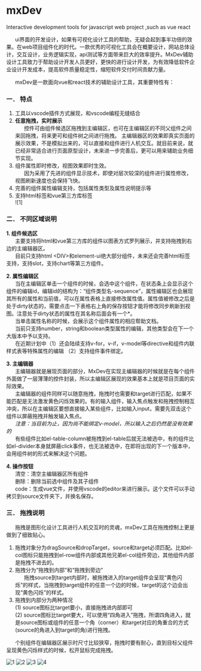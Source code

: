 # mxDev
Interactive development tools for javascript web project ,such as vue react

&nbsp;&nbsp;&nbsp;&nbsp;&nbsp;&nbsp;ui界面的开发设计，如果有可视化设计工具的帮助，无疑会起到事半功倍的效果。在web项目组件化的时代。一款优秀的可视化工具会在概要设计，网站总体设计，交互设计，业务逻辑实现，api测试等方面带来巨大的效率提升。MxDev辅助设计工具致力于帮助设计开发人员更好，更快的进行设计开发，为有效降低软件企业设计开发成本，提高软件质量稳定性，缩短软件交付时间贡献力量。

&nbsp;&nbsp;&nbsp;&nbsp;&nbsp;&nbsp;mxDev是一款面向vue和react技术的辅助设计工具，其重要特性有：

### 一．	特点 ###

1.	工具以vscode插件方式展现，和vscode编程无缝结合
2.  **任意拖拽，实时展示**<br/>
&nbsp;&nbsp;&nbsp;&nbsp;&nbsp;&nbsp;控件可由组件候选区拖拽到主编辑区，也可在主编辑区的不同父组件之间来回拖拽，将来更可和组件树之间进行拖拽。
主编辑器区的效果即真实页面的展示效果，不是模拟出来的，可以直接和组件进行人机交互。就目前来说，就已经非常适合进行页面原型设计，未来进一步完善后，更可以用来辅助业务细节实现。
3.	组件属性即时修改，视图效果即时生效。<br>
&nbsp;&nbsp;&nbsp;&nbsp;&nbsp;&nbsp;因为采用了先进的组件显示技术，即使对层次较深的组件进行属性修改，视图刷新速度也会保持飞快。
4.	完善的组件属性编辑支持，包括属性类型及属性说明提示等
5.	支持html标签和vue第三方库标签<br>
![1]

### 二．	不同区域说明 ###

**1.	组件候选区**<br>
&nbsp;&nbsp;&nbsp;&nbsp;&nbsp;&nbsp;主要支持将html和vue第三方库的组件以图表方式罗列展示，并支持拖拽到右边的主编辑器区。<br>
&nbsp;&nbsp;&nbsp;&nbsp;&nbsp;&nbsp;目前只支持html &lt;DIV&gt;和element-ui绝大部分组件，未来还会完善html标签支持，支持slot，支持chart等第三方组件。

**2.	属性编辑区**<br>
&nbsp;&nbsp;&nbsp;&nbsp;&nbsp;&nbsp;当在主编辑区单击一个组件的时候，会选中这个组件，在状态条上会显示这个组件的编辑id，编辑id的结构为：“组件类型名-sequence”，属性编辑区也会展现其所有的属性和当前值，可以在属性表格上直接修改属性值。属性值被修改之后是处于dirty状态的，需要点击一下表格右上角的保存按钮才能将修改同步刷新到视图。注意处于dirty状态的属性在其名称后面会有一个*。<br>
&nbsp;&nbsp;&nbsp;&nbsp;&nbsp;&nbsp;当单击属性名称的时候，会展示这个组件属性的相应帮助文档。<br>
&nbsp;&nbsp;&nbsp;&nbsp;&nbsp;&nbsp;当前只支持number，string和boolean类型属性的编辑，其他类型会在下一个大版本中予以支持。<br>
&nbsp;&nbsp;&nbsp;&nbsp;&nbsp;&nbsp;在近期计划中（1）还会陆续支持v-for，v-if，v-model等directive和组件内联样式表等特殊属性的编辑 （2）支持组件事件绑定。

**3.	主编辑器**<br>
&nbsp;&nbsp;&nbsp;&nbsp;&nbsp;&nbsp;主编辑器就是展现页面的部分，MxDev在实现主编辑器的时候就是在每个组件外面做了一层薄薄的控件封装，所以主编辑区展现的效果基本上就是项目页面的实际效果。<br>
&nbsp;&nbsp;&nbsp;&nbsp;&nbsp;&nbsp;主编辑器的组件同样可以随意拖拽，拖拽时也需要和target进行匹配，如果不能匹配是无法激发黄色闪烁效果的。有的输入组件，输入焦点触发和拖拽控制相互冲突，所以在主编辑区要想直接输入某些组件，比如输入input，需要先双击这个组件以屏蔽拖拽并触发输入焦点。<br>
&nbsp;&nbsp;&nbsp;&nbsp;&nbsp;&nbsp;*注意：当目前为止，因为尚不能绑定v-model，所以输入之后仍然是没有效果的*<br>
&nbsp;&nbsp;&nbsp;&nbsp;&nbsp;&nbsp;有些组件比如el-table-column被拖拽到el-table后就无法被选中，有的组件比如el-divider本身就屏蔽click事件，也无法被选中，在即将出现的下一个版本中，会用组件树的形式来解决这个问题。<br>

**4.	操作按钮**<br>
&nbsp;&nbsp;&nbsp;&nbsp;&nbsp;&nbsp;清空：清空主编辑器区所有组件<br>
&nbsp;&nbsp;&nbsp;&nbsp;&nbsp;&nbsp;删除：删除当前选中组件及其子组件<br>
&nbsp;&nbsp;&nbsp;&nbsp;&nbsp;&nbsp;code：生成vue文件，并使用vscode的editor来进行展示。这个文件可以手动拷贝到source文件夹下，并换名保存。

### 三．	拖拽说明 ###
&nbsp;&nbsp;&nbsp;&nbsp;&nbsp;&nbsp;拖拽是图形化设计工具进行人机交互时的灵魂，mxDev工具在拖拽控制上更是做到了细致贴心。<br>

1. 拖拽对象分为dragSource和dropTarget，source和target必须匹配。比如el-col图标只能拖拽到el-row组件内部或其他兄弟el-col组件旁边，其他组件内部是拖拽不进去的。
2. 拖拽分为“拖拽到内部”和“拖拽到旁边”<br>
&nbsp;&nbsp;&nbsp;&nbsp;&nbsp;&nbsp;拖拽source到target内部时，被拖拽进入的target组件会呈现“黄色闪烁”的样式，当拖拽到target组件的任意一个边的时候，target的这个边会出现“黄色闪烁”的样式。
3. 拖拽到内部分为两种情况<br>
(1)  source图标比target要小，直接拖拽进内部即可<br>
(2)  source图标比target要大，可以使用“四角进入”拖拽，所谓四角进入，就是source图标或组件的任意一个角（corner）和target对应的角重合的方式(source的角进入到target的角)进行拖拽。<br>

&nbsp;&nbsp;&nbsp;&nbsp;&nbsp;&nbsp;个别组件在编辑器区展示时尺寸比较狭窄，拖拽时要有耐心，直到目标父组件呈现黄色闪烁样式的时候，松开鼠标完成拖拽。     



![1](https://user-images.githubusercontent.com/14857216/111057134-f93bd500-84bf-11eb-9588-bbea4c80c68e.jpg)
![2](https://user-images.githubusercontent.com/14857216/111057138-fb059880-84bf-11eb-8989-2bbfbba8ad69.jpg)
![3](https://user-images.githubusercontent.com/14857216/111057141-fc36c580-84bf-11eb-9b48-cb1032b6d4a6.jpg)
![4](https://user-images.githubusercontent.com/14857216/111057143-fe008900-84bf-11eb-9605-d0e7395f60bc.jpg)


